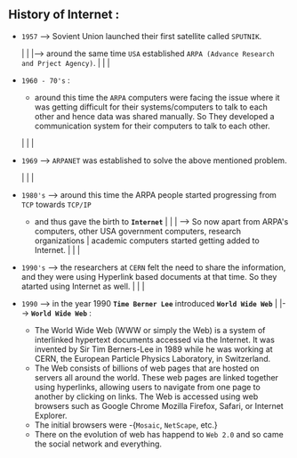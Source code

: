 ## History of Internet :

- `1957` --> Sovient Union launched their first satellite called `SPUTNIK`.

    |
    |
    |--> around the same time `USA` established `ARPA (Advance Research and Prject Agency)`.
    |
    |
    |

- `1960 - 70's` : 
    - around this time the `ARPA` computers were facing the issue where it was getting
    difficult for their systems/computers to talk to each other and hence data was shared manually. So
    They developed a communication system for their computers to talk to each other.

    |
    |
    |

- `1969` --> `ARPANET` was established to solve the above mentioned problem.

    |
    |
    |
    
- `1980's` --> around this time the ARPA people started progressing from `TCP` towards `TCP/IP`
    - and thus gave the birth to **`Internet`** 
    |
    |
    | --> So now apart from ARPA's computers, other USA government computers, research organizations
    |        academic computers started getting added to Internet.
    |
    |
    |
- `1990's` --> the researchers at `CERN` felt the need to share the information, and they were using 
                Hyperlink based documents at that time. So they atarted using Internet as well.
    |
    |
    |
- `1990` --> in the year 1990 **`Time Berner Lee`** introduced **`World Wide Web`**
    |
    |--> **`World Wide Web`** : 
    -  The World Wide Web (WWW or simply the Web) is a system of interlinked hypertext documents
        accessed via the Internet. It was invented by Sir Tim Berners-Lee in 1989 while he was working
        at CERN, the European Particle Physics Laboratory, in Switzerland.
    - The Web consists of billions of web pages that are hosted on servers all around the world. These
        web pages are linked together using hyperlinks, allowing users to navigate from one page to
        another by clicking on links. The Web is accessed using web browsers such as Google Chrome
        Mozilla Firefox, Safari, or Internet Explorer.
    - The initial browsers were -{`Mosaic`, `NetScape`, etc.}
    - There on the evolution of web has happend to `Web 2.0` and so came the social network and
        everything.    



